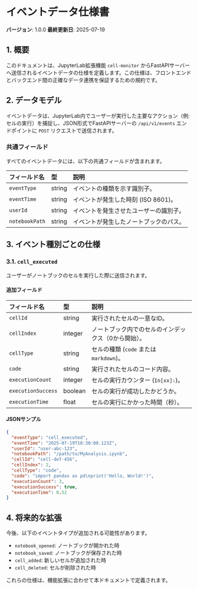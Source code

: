 # イベントデータ仕様書

**バージョン**: 1.0.0
**最終更新日**: 2025-07-19

## 1. 概要

このドキュメントは、JupyterLab拡張機能 `cell-monitor` からFastAPIサーバーへ送信されるイベントデータの仕様を定義します。この仕様は、フロントエンドとバックエンド間の正確なデータ連携を保証するための規約です。

## 2. データモデル

イベントデータは、JupyterLab内でユーザーが実行した主要なアクション（例: セルの実行）を捕捉し、JSON形式でFastAPIサーバーの `/api/v1/events` エンドポイントに `POST` リクエストで送信されます。

### 共通フィールド

すべてのイベントデータには、以下の共通フィールドが含まれます。

| フィールド名    | 型     | 説明                               |
| :-------------- | :----- | :--------------------------------- |
| `eventType`     | string | イベントの種類を示す識別子。       |
| `eventTime`     | string | イベントが発生した時刻 (ISO 8601)。|
| `userId`        | string | イベントを発生させたユーザーの識別子。 |
| `notebookPath`  | string | イベントが発生したノートブックのパス。 |

## 3. イベント種別ごとの仕様

### 3.1. `cell_executed`

ユーザーがノートブックのセルを実行した際に送信されます。

#### 追加フィールド

| フィールド名        | 型      | 説明                                     |
| :------------------ | :------ | :--------------------------------------- |
| `cellId`            | string  | 実行されたセルの一意なID。               |
| `cellIndex`         | integer | ノートブック内でのセルのインデックス（0から開始）。 |
| `cellType`          | string  | セルの種類 (`code` または `markdown`)。    |
| `code`              | string  | 実行されたセルのコード内容。             |
| `executionCount`    | integer | セルの実行カウンター (`In[xx]:`)。       |
| `executionSuccess`  | boolean | セルの実行が成功したかどうか。           |
| `executionTime`     | float   | セルの実行にかかった時間（秒）。         |

#### JSONサンプル

```json
{
  "eventType": "cell_executed",
  "eventTime": "2025-07-19T10:30:00.123Z",
  "userId": "user-abc-123",
  "notebookPath": "/path/to/MyAnalysis.ipynb",
  "cellId": "cell-def-456",
  "cellIndex": 2,
  "cellType": "code",
  "code": "import pandas as pd\nprint('Hello, World!')",
  "executionCount": 3,
  "executionSuccess": true,
  "executionTime": 0.52
}
```

## 4. 将来的な拡張

今後、以下のイベントタイプが追加される可能性があります。

- `notebook_opened`: ノートブックが開かれた時
- `notebook_saved`: ノートブックが保存された時
- `cell_added`: 新しいセルが追加された時
- `cell_deleted`: セルが削除された時

これらの仕様は、機能拡張に合わせて本ドキュメントで定義されます。
